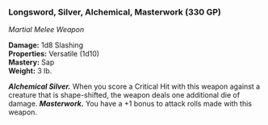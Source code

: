 ### Longsword, Silver, Alchemical, Masterwork (330 GP)
*Martial Melee Weapon*  

**Damage:** 1d8 Slashing  
**Properties:** Versatile (1d10)  
**Mastery:** Sap  
**Weight:** 3 lb.

***Alchemical Silver.*** When you score a Critical Hit with this weapon against a creature that is shape-shifted, the weapon deals one additional die of damage.
***Masterwork.*** You have a +1 bonus to attack rolls made with this weapon.